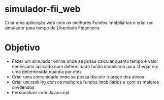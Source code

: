 # simulador-fii_web
Criar uma aplicação web com os melhores Fundos imobiliários e criar um simulador para tempo de Liberdade Financeira 

# Objetivo
- Fazer um simulador online onde se possa calcular quanto tempo e valor necessário aplicado num determinado fundo imobiliário para chegar em uma determinada quantia por mês
- Criar uma comunidade onde se possa discutir o preço dos ativos
- Criar um ranking com os melhores fundos imobiliários e com os maiores dividendos
- Personalizar com Javascript
